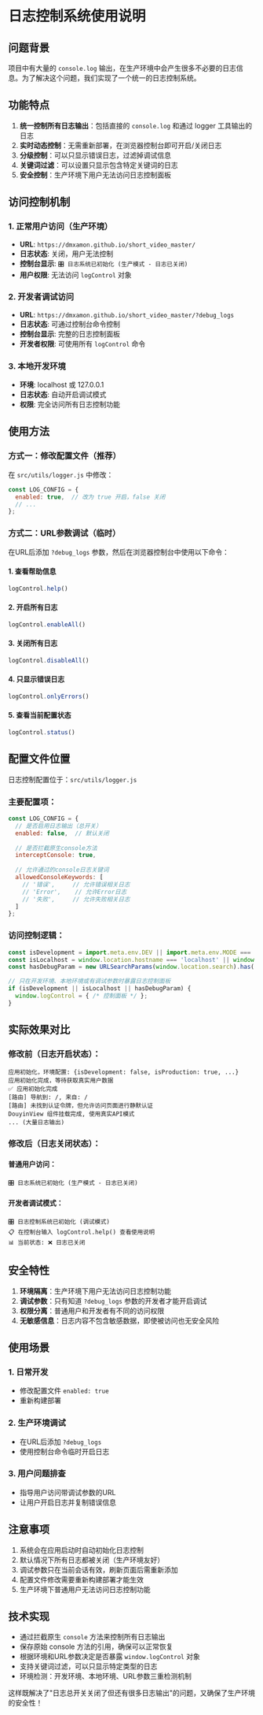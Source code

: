 # 日志控制系统使用说明

## 问题背景
项目中有大量的 `console.log` 输出，在生产环境中会产生很多不必要的日志信息。为了解决这个问题，我们实现了一个统一的日志控制系统。

## 功能特点
1. **统一控制所有日志输出**：包括直接的 `console.log` 和通过 logger 工具输出的日志
2. **实时动态控制**：无需重新部署，在浏览器控制台即可开启/关闭日志
3. **分级控制**：可以只显示错误日志，过滤掉调试信息
4. **关键词过滤**：可以设置只显示包含特定关键词的日志
5. **安全控制**：生产环境下用户无法访问日志控制面板

## 访问控制机制

### 1. 正常用户访问（生产环境）
- **URL**: `https://dmxamon.github.io/short_video_master/`
- **日志状态**: 关闭，用户无法控制
- **控制台显示**: `🎛️ 日志系统已初始化 (生产模式 - 日志已关闭)`
- **用户权限**: 无法访问 `logControl` 对象

### 2. 开发者调试访问
- **URL**: `https://dmxamon.github.io/short_video_master/?debug_logs`
- **日志状态**: 可通过控制台命令控制
- **控制台显示**: 完整的日志控制面板
- **开发者权限**: 可使用所有 `logControl` 命令

### 3. 本地开发环境
- **环境**: localhost 或 127.0.0.1
- **日志状态**: 自动开启调试模式
- **权限**: 完全访问所有日志控制功能

## 使用方法

### 方式一：修改配置文件（推荐）
在 `src/utils/logger.js` 中修改：
```javascript
const LOG_CONFIG = {
  enabled: true,  // 改为 true 开启，false 关闭
  // ...
};
```

### 方式二：URL参数调试（临时）
在URL后添加 `?debug_logs` 参数，然后在浏览器控制台中使用以下命令：

#### 1. 查看帮助信息
```javascript
logControl.help()
```

#### 2. 开启所有日志
```javascript
logControl.enableAll()
```

#### 3. 关闭所有日志
```javascript
logControl.disableAll()
```

#### 4. 只显示错误日志
```javascript
logControl.onlyErrors()
```

#### 5. 查看当前配置状态
```javascript
logControl.status()
```

## 配置文件位置
日志控制配置位于：`src/utils/logger.js`

### 主要配置项：
```javascript
const LOG_CONFIG = {
  // 是否启用日志输出（总开关）
  enabled: false,  // 默认关闭
  
  // 是否拦截原生console方法
  interceptConsole: true,
  
  // 允许通过的console日志关键词
  allowedConsoleKeywords: [
    // '错误',     // 允许错误相关日志
    // 'Error',    // 允许Error日志
    // '失败',     // 允许失败相关日志
  ]
};
```

### 访问控制逻辑：
```javascript
const isDevelopment = import.meta.env.DEV || import.meta.env.MODE === 'development';
const isLocalhost = window.location.hostname === 'localhost' || window.location.hostname === '127.0.0.1';
const hasDebugParam = new URLSearchParams(window.location.search).has('debug_logs');

// 只在开发环境、本地环境或有调试参数时暴露日志控制面板
if (isDevelopment || isLocalhost || hasDebugParam) {
  window.logControl = { /* 控制面板 */ };
}
```

## 实际效果对比

### 修改前（日志开启状态）：
```
应用初始化，环境配置: {isDevelopment: false, isProduction: true, ...}
应用初始化完成，等待获取真实用户数据
✅ 应用初始化完成
[路由] 导航到: /, 来自: /
[路由] 未找到认证令牌，但允许访问页面进行静默认证
DouyinView 组件挂载完成, 使用真实API模式
... (大量日志输出)
```

### 修改后（日志关闭状态）：

#### 普通用户访问：
```
🎛️ 日志系统已初始化 (生产模式 - 日志已关闭)
```

#### 开发者调试模式：
```
🎛️ 日志控制系统已初始化 (调试模式)
📋 在控制台输入 logControl.help() 查看使用说明
📊 当前状态: ❌ 日志已关闭
```

## 安全特性
1. **环境隔离**：生产环境下用户无法访问日志控制功能
2. **调试参数**：只有知道 `?debug_logs` 参数的开发者才能开启调试
3. **权限分离**：普通用户和开发者有不同的访问权限
4. **无敏感信息**：日志内容不包含敏感数据，即使被访问也无安全风险

## 使用场景

### 1. 日常开发
- 修改配置文件 `enabled: true`
- 重新构建部署

### 2. 生产环境调试
- 在URL后添加 `?debug_logs`
- 使用控制台命令临时开启日志

### 3. 用户问题排查
- 指导用户访问带调试参数的URL
- 让用户开启日志并复制错误信息

## 注意事项
1. 系统会在应用启动时自动初始化日志控制
2. 默认情况下所有日志都被关闭（生产环境友好）
3. 调试参数只在当前会话有效，刷新页面后需重新添加
4. 配置文件修改需要重新构建部署才能生效
5. 生产环境下普通用户无法访问日志控制功能

## 技术实现
- 通过拦截原生 `console` 方法来控制所有日志输出
- 保存原始 console 方法的引用，确保可以正常恢复
- 根据环境和URL参数决定是否暴露 `window.logControl` 对象
- 支持关键词过滤，可以只显示特定类型的日志
- 环境检测：开发环境、本地环境、URL参数三重检测机制

这样既解决了"日志总开关关闭了但还有很多日志输出"的问题，又确保了生产环境的安全性！ 